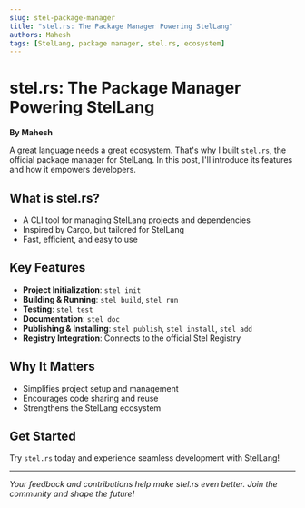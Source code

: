 ```yaml
---
slug: stel-package-manager
title: "stel.rs: The Package Manager Powering StelLang"
authors: Mahesh
tags: [StelLang, package manager, stel.rs, ecosystem]
---
```


# stel.rs: The Package Manager Powering StelLang

**By Mahesh**

A great language needs a great ecosystem. That's why I built `stel.rs`, the official package manager for StelLang. In this post, I'll introduce its features and how it empowers developers.

## What is stel.rs?

- A CLI tool for managing StelLang projects and dependencies
- Inspired by Cargo, but tailored for StelLang
- Fast, efficient, and easy to use

## Key Features

- **Project Initialization**: `stel init`
- **Building & Running**: `stel build`, `stel run`
- **Testing**: `stel test`
- **Documentation**: `stel doc`
- **Publishing & Installing**: `stel publish`, `stel install`, `stel add`
- **Registry Integration**: Connects to the official Stel Registry

## Why It Matters

- Simplifies project setup and management
- Encourages code sharing and reuse
- Strengthens the StelLang ecosystem

## Get Started

Try `stel.rs` today and experience seamless development with StelLang!

---

*Your feedback and contributions help make stel.rs even better. Join the community and shape the future!* 